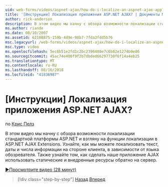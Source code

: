 ```yaml
---
uid: web-forms/videos/aspnet-ajax/how-do-i-localize-an-aspnet-ajax-application
title: '[Инструкции] Локализация приложения ASP.NET AJAX? | Документы Майкрософт'
author: rick-anderson
description: В этом видео мы начну с обзора возможности локализации стандартной платформы ASP.NET и посмотрите на возможности локализации...
ms.author: riande
ms.date: 08/10/2007
ms.assetid: 62188875-159b-4d9e-98b7-7fda3fdd5b76
msc.legacyurl: /web-forms/videos/aspnet-ajax/how-do-i-localize-an-aspnet-ajax-application
msc.type: video
ms.openlocfilehash: 5ec6b51e2fd1c2bc2396408e7c6b82e1274b9e86
ms.sourcegitcommit: 45ac74e400f9f2b7dbded66297730f6f14a4eb25
ms.translationtype: MT
ms.contentlocale: ru-RU
ms.lasthandoff: 08/16/2018
ms.locfileid: "41836987"
---
```

<a name="how-do-i-localize-an-aspnet-ajax-application"></a>[Инструкции] Локализация приложения ASP.NET AJAX?
====================
по [Крис Пелз](https://twitter.com/chrispels)

В этом видео мы начну с обзора возможности локализации стандартной платформы ASP.NET и взгляну на функции локализации в ASP.NET AJAX Extensions. Узнайте, как мы можете локализовать текст, даты и числа информации на стороне клиента, в зависимости от языка обозревателя. Также узнайте том, как сделать наше приложение AJAX использовать статические и внедренные ресурсы обратно на сервер.

[&#9654;Просмотрите видео (28 минут)](https://channel9.msdn.com/Blogs/ASP-NET-Site-Videos/how-do-i-localize-an-aspnet-ajax-application)

> [!div class="step-by-step"]
> [Назад](how-do-i-implement-the-persistent-communications-pattern-with-the-updatepanel.md)
> [Вперед](how-do-i-implement-the-persistent-communications-pattern-using-web-services.md)
